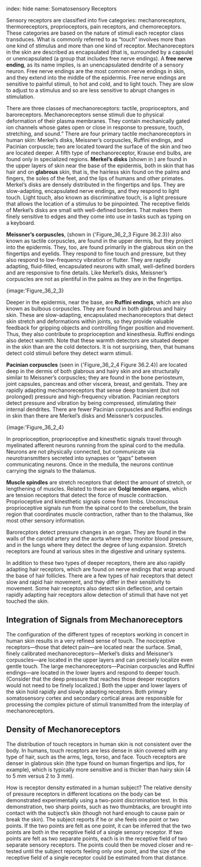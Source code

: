 index: hide
name: Somatosensory Receptors

Sensory receptors are classified into five categories: mechanoreceptors, thermoreceptors, proprioceptors, pain receptors, and chemoreceptors. These categories are based on the nature of stimuli each receptor class transduces. What is commonly referred to as “touch” involves more than one kind of stimulus and more than one kind of receptor. Mechanoreceptors in the skin are described as encapsulated (that is, surrounded by a capsule) or unencapsulated (a group that includes free nerve endings). A  **free nerve ending**, as its name implies, is an unencapsulated dendrite of a sensory neuron. Free nerve endings are the most common nerve endings in skin, and they extend into the middle of the epidermis. Free nerve endings are sensitive to painful stimuli, to hot and cold, and to light touch. They are slow to adjust to a stimulus and so are less sensitive to abrupt changes in stimulation.

There are three classes of mechanoreceptors: tactile, proprioceptors, and baroreceptors. Mechanoreceptors sense stimuli due to physical deformation of their plasma membranes. They contain mechanically gated ion channels whose gates open or close in response to pressure, touch, stretching, and sound.” There are four primary tactile mechanoreceptors in human skin: Merkel’s disks, Meissner’s corpuscles, Ruffini endings, and Pacinian corpuscle; two are located toward the surface of the skin and two are located deeper. A fifth type of mechanoreceptor, Krause end bulbs, are found only in specialized regions.  **Merkel’s disks** (shown in ) are found in the upper layers of skin near the base of the epidermis, both in skin that has hair and on  **glabrous** skin, that is, the hairless skin found on the palms and fingers, the soles of the feet, and the lips of humans and other primates. Merkel’s disks are densely distributed in the fingertips and lips. They are slow-adapting, encapsulated nerve endings, and they respond to light touch. Light touch, also known as discriminative touch, is a light pressure that allows the location of a stimulus to be pinpointed. The receptive fields of Merkel’s disks are small with well-defined borders. That makes them finely sensitive to edges and they come into use in tasks such as typing on a keyboard.

 **Meissner’s corpuscles**, (shown in {'Figure_36_2_3 Figure 36.2.3}) also known as tactile corpuscles, are found in the upper dermis, but they project into the epidermis. They, too, are found primarily in the glabrous skin on the fingertips and eyelids. They respond to fine touch and pressure, but they also respond to low-frequency vibration or flutter. They are rapidly adapting, fluid-filled, encapsulated neurons with small, well-defined borders and are responsive to fine details. Like Merkel’s disks, Meissner’s corpuscles are not as plentiful in the palms as they are in the fingertips.


{image:'Figure_36_2_3}
        

Deeper in the epidermis, near the base, are  **Ruffini endings**, which are also known as bulbous corpuscles. They are found in both glabrous and hairy skin. These are slow-adapting, encapsulated mechanoreceptors that detect skin stretch and deformations within joints, so they provide valuable feedback for gripping objects and controlling finger position and movement. Thus, they also contribute to proprioception and kinesthesia. Ruffini endings also detect warmth. Note that these warmth detectors are situated deeper in the skin than are the cold detectors. It is not surprising, then, that humans detect cold stimuli before they detect warm stimuli.

 **Pacinian corpuscles** (seen in {'Figure_36_2_4 Figure 36.2.4}) are located deep in the dermis of both glabrous and hairy skin and are structurally similar to Meissner’s corpuscles; they are found in the bone periosteum, joint capsules, pancreas and other viscera, breast, and genitals. They are rapidly adapting mechanoreceptors that sense deep transient (but not prolonged) pressure and high-frequency vibration. Pacinian receptors detect pressure and vibration by being compressed, stimulating their internal dendrites. There are fewer Pacinian corpuscles and Ruffini endings in skin than there are Merkel’s disks and Meissner’s corpuscles.


{image:'Figure_36_2_4}
        

In proprioception, proprioceptive and kinesthetic signals travel through myelinated afferent neurons running from the spinal cord to the medulla. Neurons are not physically connected, but communicate via neurotransmitters secreted into synapses or “gaps” between communicating neurons. Once in the medulla, the neurons continue carrying the signals to the thalamus.

 **Muscle spindles** are stretch receptors that detect the amount of stretch, or lengthening of muscles. Related to these are  **Golgi tendon organs**, which are tension receptors that detect the force of muscle contraction. Proprioceptive and kinesthetic signals come from limbs. Unconscious proprioceptive signals run from the spinal cord to the cerebellum, the brain region that coordinates muscle contraction, rather than to the thalamus, like most other sensory information.

Barorecptors detect pressure changes in an organ. They are found in the walls of the carotid artery and the aorta where they monitor blood pressure, and in the lungs where they detect the degree of lung expansion. Stretch receptors are found at various sites in the digestive and urinary systems.

In addition to these two types of deeper receptors, there are also rapidly adapting hair receptors, which are found on nerve endings that wrap around the base of hair follicles. There are a few types of hair receptors that detect slow and rapid hair movement, and they differ in their sensitivity to movement. Some hair receptors also detect skin deflection, and certain rapidly adapting hair receptors allow detection of stimuli that have not yet touched the skin.

## Integration of Signals from Mechanoreceptors

The configuration of the different types of receptors working in concert in human skin results in a very refined sense of touch. The nociceptive receptors—those that detect pain—are located near the surface. Small, finely calibrated mechanoreceptors—Merkel’s disks and Meissner’s corpuscles—are located in the upper layers and can precisely localize even gentle touch. The large mechanoreceptors—Pacinian corpuscles and Ruffini endings—are located in the lower layers and respond to deeper touch. (Consider that the deep pressure that reaches those deeper receptors would not need to be finely localized.) Both the upper and lower layers of the skin hold rapidly and slowly adapting receptors. Both primary somatosensory cortex and secondary cortical areas are responsible for processing the complex picture of stimuli transmitted from the interplay of mechanoreceptors.

## Density of Mechanoreceptors

The distribution of touch receptors in human skin is not consistent over the body. In humans, touch receptors are less dense in skin covered with any type of hair, such as the arms, legs, torso, and face. Touch receptors are denser in glabrous skin (the type found on human fingertips and lips, for example), which is typically more sensitive and is thicker than hairy skin (4 to 5 mm versus 2 to 3 mm).

How is receptor density estimated in a human subject? The relative density of pressure receptors in different locations on the body can be demonstrated experimentally using a two-point discrimination test. In this demonstration, two sharp points, such as two thumbtacks, are brought into contact with the subject’s skin (though not hard enough to cause pain or break the skin). The subject reports if he or she feels one point or two points. If the two points are felt as one point, it can be inferred that the two points are both in the receptive field of a single sensory receptor. If two points are felt as two separate points, each is in the receptive field of two separate sensory receptors. The points could then be moved closer and re-tested until the subject reports feeling only one point, and the size of the receptive field of a single receptor could be estimated from that distance.
